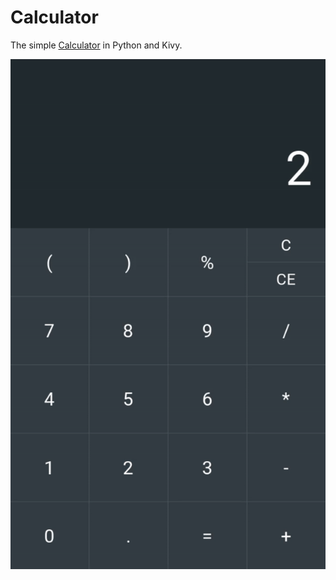 # Calculator

The simple [Calculator](https://en.m.wikipedia.org/wiki/Calculator) in Python and Kivy.

![game demo](demo.gif)